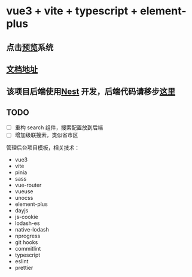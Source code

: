 # vue3 + vite + typescript + element-plus

## 点击[预览](http://vue-study.wangjunwei.vip)系统

## [文档地址](https://wjw-gavin.github.io/vue3-vite-ts-element-plus)

## 该项目后端使用[Nest](https://nestjs.com) 开发，后端代码请移步[这里](https://github.com/wjw-gavin/nest-study)

## TODO

- [ ] 重构 search 组件，搜索配置放到后端
- [ ] 增加级联搜索，类似省市区

管理后台项目模板，相关技术：

- vue3
- vite
- pinia
- sass
- vue-router
- vueuse
- unocss
- element-plus
- dayjs
- js-cookie
- lodash-es
- native-lodash
- nprogress
- git hooks
- commitlint
- typescript
- eslint
- prettier
